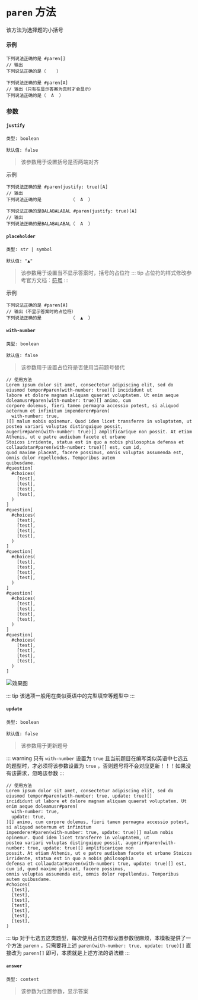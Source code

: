 # `paren` 方法

该方法为选择题的小括号

#### 示例
```typst
下列说法正确的是 #paren[]
// 输出
下列说法正确的是（    ）

下列说法正确的是 #paren[A]
// 输出（只有在显示答案为真时才会显示）
下列说法正确的是（  A  ）
```

### 参数

#### `justify`

`类型: boolean`

`默认值: false`

>该参数用于设置括号是否两端对齐

示例
```typst
下列说法正确的是 #paren(justify: true)[A]
// 输出
下列说法正确的是           （  A  ）

下列说法正确的是BALABALABAL #paren(justify: true)[A]
// 输出
下列说法正确的是BALABALABAL（  A  ）
```

#### `placeholder`

`类型: str | symbol`

`默认值: "▲"`

>该参数用于设置当不显示答案时，括号的占位符
::: tip
占位符的样式修改参考官方文档：[符号](https://typst.app/docs/reference/symbols/)
:::

示例
```typst
下列说法正确的是 #paren[A]
// 输出（不显示答案时的占位符）
下列说法正确的是           （  ▲  ）
```

#### `with-number`

`类型: boolean`

`默认值: false`
>该参数用于设置占位符是否使用当前题号替代

```typst
// 使用方法
Lorem ipsum dolor sit amet, consectetur adipiscing elit, sed do eiusmod tempor#paren(with-number: true)[] incididunt ut
labore et dolore magnam aliquam quaerat voluptatem. Ut enim aeque doleamusr#paren(with-number: true)[] animo, cum
corpore dolemus, fieri tamen permagna accessio potest, si aliquod aeternum et infinitum impenderer#paren(
  with-number: true,
)[] malum nobis opinemur. Quod idem licet transferre in voluptatem, ut postea variari voluptas distinguique possit,
augerir#paren(with-number: true)[] amplificarique non possit. At etiam Athenis, ut e patre audiebam facete et urbane
Stoicos irridente, statua est in quo a nobis philosophia defensa et collaudatar#paren(with-number: true)[] est, cum id,
quod maxime placeat, facere possimus, omnis voluptas assumenda est, omnis dolor repellendus. Temporibus autem
quibusdame.
#question[
  #choices(
    [test],
    [test],
    [test],
    [test],
  )
]
#question[
  #choices(
    [test],
    [test],
    [test],
    [test],
  )
]
#question[
  #choices(
    [test],
    [test],
    [test],
    [test],
  )
]
#question[
  #choices(
    [test],
    [test],
    [test],
    [test],
  )
]
#question[
  #choices(
    [test],
    [test],
    [test],
    [test],
  )
]
```
![效果图](/paren.png)

::: tip
该选项一般用在类似英语中的完型填空等题型中
:::

#### `update`

`类型: boolean`

`默认值: false`
>该参数用于更新题号


::: warning
只有 `with-number` 设置为 `true` 且当前题目在编写类似英语中七选五的题型时，才必须将该参数设置为 `true` ，否则题号将不会对应更新！！！如果没有该需求，忽略该参数
:::

```typst
// 使用方法
Lorem ipsum dolor sit amet, consectetur adipiscing elit, sed do eiusmod tempor#paren(with-number: true, update: true)[]
incididunt ut labore et dolore magnam aliquam quaerat voluptatem. Ut enim aeque doleamusr#paren(
  with-number: true,
  update: true,
)[] animo, cum corpore dolemus, fieri tamen permagna accessio potest, si aliquod aeternum et infinitum
impenderer#paren(with-number: true, update: true)[] malum nobis opinemur. Quod idem licet transferre in voluptatem, ut
postea variari voluptas distinguique possit, augerir#paren(with-number: true, update: true)[] amplificarique non
possit. At etiam Athenis, ut e patre audiebam facete et urbane Stoicos irridente, statua est in quo a nobis philosophia
defensa et collaudatar#paren(with-number: true, update: true)[] est, cum id, quod maxime placeat, facere possimus,
omnis voluptas assumenda est, omnis dolor repellendus. Temporibus autem quibusdame.
#choices(
  [test],
  [test],
  [test],
  [test],
  [test],
  [test],
  [test],
)

```
::: tip
 对于七选五这类题型，每次使用占位符都设置参数很麻烦，本模板提供了一个方法 `parenn` ，只需要将上述 `paren(with-number: true, update: true)[]` 直接改为 `parenn[]` 即可，本质就是上述方法的语法糖
:::

#### `answer`

`类型: content`

>该参数为位置参数，显示答案